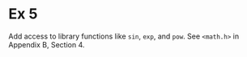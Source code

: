 # Ex 5

Add access to library functions like `sin`, `exp`, and `pow`. See `<math.h>` in Appendix B, Section 4.